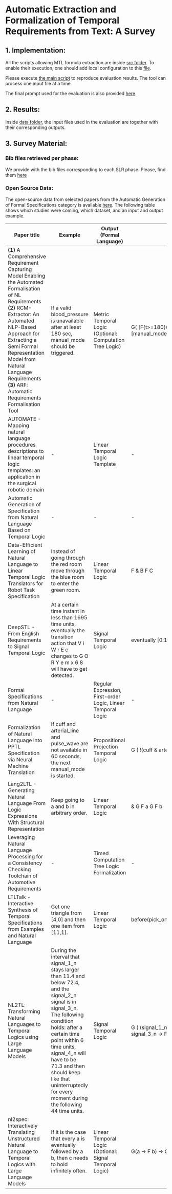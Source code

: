 # Automatic Extraction and Formalization of Temporal Requirements from Text: A Survey

## 1. Implementation:
All the scripts allowing MTL formula extraction are inside [src folder](src/). To enable their execution, one should add local configuration to this [file](config.json).

Please execute [the main script](src/main.py) to reproduce evaluation results. The tool can process one input file at a time.

The final prompt used for the evaluation is also provided [here](prompts/nl2mtl.txt).

## 2. Results:
Inside [data folder](data/), the input files used in the evaluation are together with their corresponding outputs.

## 3. Survey Material:

### Bib files retrieved per phase:
We provide with the bib files corresponding to each SLR phase. Please, find them [here](survey_material/datasets/survey_material/bib_files_per_phase)


### Open Source Data:
The open-source data from selected papers from the Automatic Generation of Formal Specifications category is available [here](survey_material/datasets). The following table shows which studies were coming, which dataset, and an input and output example.

| Paper title                                                                                                                                                                                                                                                                                                               | Example                                                                                                                                                                                                                                                                                                                                        | Output (Formal Language)                                     | Example                                                                                                               |
|---------------------------------------------------------------------------------------------------------------------------------------------------------------------------------------------------------------------------------------------------------------------------------------------------------------------------|------------------------------------------------------------------------------------------------------------------------------------------------------------------------------------------------------------------------------------------------------------------------------------------------------------------------------------------------|--------------------------------------------------------------|-----------------------------------------------------------------------------------------------------------------------|
| **(1)** A Comprehensive Requirement Capturing Model Enabling the Automated Formalisation of NL Requirements <br/> **(2)** RCM-Extractor: An Automated NLP-Based Approach for Extracting a Semi Formal Representation Model from Natural Language Requirements<br/> **(3)** ARF: Automatic Requirements Formalisation Tool | If a valid blood_pressure is unavailable after at least 180 sec, manual_mode should be triggered.                                                                                                                                                                                                                                              | Metric Temporal Logic (Optional: Computation Tree Logic)     | G( [F{t>=180}(a valid blood_pressure = unavailable)] ==> [manual_mode.crrStatus = triggered] )                        |
| AUTOMATE - Mapping natural language procedures descriptions to linear temporal logic templates: an application in the surgical robotic domain                                                                                                                                                                             | -                                                                                                                                                                                                                                                                                                                                              | Linear Temporal Logic Template                               | -                                                                                                                     |
| Automatic Generation of Specification from Natural Language Based on Temporal Logic                                                                                                                                                                                                                                       | -                                                                                                                                                                                                                                                                                                                                              | -                                                            | -                                                                                                                     |
| Data-Efficient Learning of Natural Language to Linear Temporal Logic Translators for Robot Task Specification                                                                                                                                                                                                             | Instead of going through the red room move through the blue room to enter the green room.                                                                                                                                                                                                                                                      | Linear Temporal Logic                                        | F & B F C                                                                                                             |
| DeepSTL - From English Requirements to Signal Temporal Logic                                                                                                                                                                                                                                                              | At a certain time instant in less than 1695 time units, eventually the transition action that V i W r E c changes to G O R Y e m x 6 8 will have to get detected.                                                                                                                                                                              | Signal Temporal Logic                                        | eventually [0:1695] (rise (V i W r E c == G O R Y e m x 6 8))                                                         |
| Formal Specifications from Natural Language                                                                                                                                                                                                                                                                               | -                                                                                                                                                                                                                                                                                                                                              | Regular Expression, First-order Logic, Linear Temporal Logic | -                                                                                                                     |
| Formalization of Natural Language into PPTL Specification via Neural Machine Translation                                                                                                                                                                                                                                  | If cuff and arterial_line and pulse_wave are not available in 60 seconds, the next manual_mode is started.                                                                                                                                                                                                                                         | Propositional Projection Temporal Logic                      | G ( !(cuff & arterial_line & pulse_wave) U[0,60] manual_mode )                                                        |
| Lang2LTL - Generating Natural Language From Logic Expressions With Structural Representation                                                                                                                                                                                                                              | Keep going to a and b in arbitrary order.                                                                                                                                                                                                                                                                                                      | Linear Temporal Logic                                        | & G F a G F b                                                                                                         |
| Leveraging Natural Language Processing for a Consistency Checking Toolchain of Automotive Requirements                                                                                                                                                                                                                    | -                                                                                                                                                                                                                                                                                                                                              | Timed Computation Tree Logic Formalization                   | -                                                                                                                     |
| LTLTalk - Interactive Synthesis of Temporal Specifications from Examples and Natural Language                                                                                                                                                                                                                             | Get one triangle from [4,0] and then one item from [11,1].                                                                                                                                                                                                                                                                                     | Linear Temporal Logic                                        | before(pick_one_x_triangle_item_at_4_0,pick_one_x_x_item_at_11_1)                                                     |
| NL2TL: Transforming Natural Languages to Temporal Logics using  Large Language Models                                                                                                                                                                                                                                     | During the interval that signal_1_n stays larger than 11.4 and below 72.4, and the signal_2_n signal is in signal_3_n. The following condition holds: after a certain time point within 6 time units, signal_4_n will have to be 71.3 and then should keep like that uninterruptedly for every moment during the following 44 time units. | Signal Temporal Logic                                        | G ( (signal_1_n > 11.4 & signal_1_n < 72.4) & signal_2_n == signal_3_n -> F [0:6] ( G [0:44] (signal_4_n == 71.3) ) ) |
| nl2spec: Interactively Translating Unstructured Natural Language to Temporal Logics with Large Language Models                                                                                                                                                                                                            | If it is the case that every a is eventually followed by a b, then c needs to hold infinitely often.                                                                                                                                                                                                                                          | Linear Temporal Logic (Optional: Signal Temporal Logic)      | G(a -> F b) -> G F c                                                                                                             |



